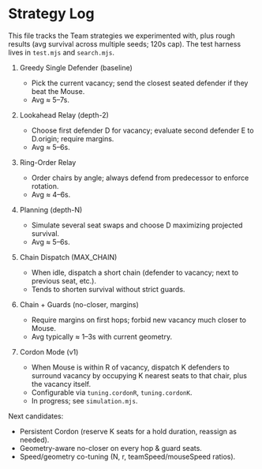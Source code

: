 # Strategy Log

This file tracks the Team strategies we experimented with, plus rough results (avg survival across multiple seeds; 120s cap). The test harness lives in `test.mjs` and `search.mjs`.

1. Greedy Single Defender (baseline)
   - Pick the current vacancy; send the closest seated defender if they beat the Mouse.
   - Avg ≈ 5–7s.

2. Lookahead Relay (depth-2)
   - Choose first defender D for vacancy; evaluate second defender E to D.origin; require margins.
   - Avg ≈ 5–6s.

3. Ring-Order Relay
   - Order chairs by angle; always defend from predecessor to enforce rotation.
   - Avg ≈ 4–6s.

4. Planning (depth-N)
   - Simulate several seat swaps and choose D maximizing projected survival.
   - Avg ≈ 5–6s.

5. Chain Dispatch (MAX_CHAIN)
   - When idle, dispatch a short chain (defender to vacancy; next to previous seat, etc.).
   - Tends to shorten survival without strict guards.

6. Chain + Guards (no-closer, margins)
   - Require margins on first hops; forbid new vacancy much closer to Mouse.
   - Avg typically ≈ 1–3s with current geometry.

7. Cordon Mode (v1)
   - When Mouse is within R of vacancy, dispatch K defenders to surround vacancy by occupying K nearest seats to that chair, plus the vacancy itself.
   - Configurable via `tuning.cordonR`, `tuning.cordonK`.
   - In progress; see `simulation.mjs`.

Next candidates:
- Persistent Cordon (reserve K seats for a hold duration, reassign as needed).
- Geometry-aware no-closer on every hop & guard seats.
- Speed/geometry co-tuning (N, r, teamSpeed/mouseSpeed ratios). 